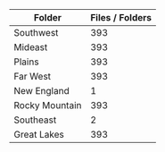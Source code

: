 | Folder         |   Files / Folders |
|----------------|-------------------|
| Southwest      |               393 |
| Mideast        |               393 |
| Plains         |               393 |
| Far West       |               393 |
| New England    |                 1 |
| Rocky Mountain |               393 |
| Southeast      |                 2 |
| Great Lakes    |               393 |